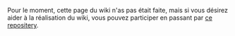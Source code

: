 Pour le moment, cette page du wiki n'as pas était faite, mais si vous désirez aider à la réalisation du wiki, vous pouvez participer en passant par [ce repositery](https://github.com/ghost-land/wiki.ghosteshop.com).